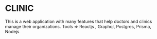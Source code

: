 # CLINIC

This is a web application with many features that help doctors and clinics manage their
organizations.
Tools => Reactjs , Graphql, Postgres, Prisma, Nodejs
